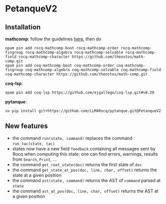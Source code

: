 # PetanqueV2

## Installation

**mathcomp**: follow the guidelines [here](mathcomp_installation.md), then do
```console
opam pin add rocq-mathcomp-boot rocq-mathcomp-order rocq-mathcomp-fingroup rocq-mathcomp-algebra rocq-mathcomp-solvable rocq-mathcomp-field rocq-mathcomp-character https://github.com/theostos/math-comp.git
opam pin add coq-mathcomp-boot coq-mathcomp-order coq-mathcomp-fingroup coq-mathcomp-algebra coq-mathcomp-solvable coq-mathcomp-field coq-mathcomp-character https://github.com/theostos/math-comp.git
```

**coq-lsp**:
```console
opam pin add coq-lsp https://github.com/ejgallego/coq-lsp.git#v8.20
```

**pytanque**:
```console
uv pip install git+https://github.com/LLM4Rocq/pytanque.git@PetanqueV2
```

## New features

- the command `run(state, command)` replaces the command `run_tac(state, tac)`
- states now have a new field `feedback` containing all messages sent by Rocq when computing this state; one can find errors, warnings, results from `Search`, `Print`, ...
- the command `get_root_state(doc)` returns the first state of `doc`
- the command `get_state_at_pos(doc, line, char, offset)` returns the state at a given position
- the command `ast(state, command)` returns the AST of `command` parsed at `state`
- the command `ast_at_pos(doc, line, char, offset)` returns the AST at a given position
